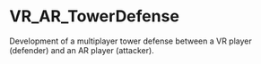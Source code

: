 # VR_AR_TowerDefense
Development of a multiplayer tower defense between a VR player (defender) and an AR player (attacker).
